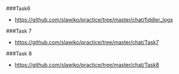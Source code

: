 ###Task6 

* https://github.com/slawiko/practice/tree/master/chat/fiddler_logs

###Task 7 

* https://github.com/slawiko/practice/tree/master/chat/Task7

###Task 8 

* https://github.com/slawiko/practice/tree/master/chat/Task8
